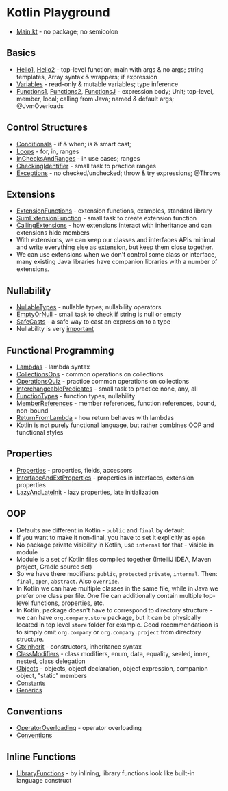 # Kotlin Playground

- [Main.kt](src/main/kotlin/Main.kt) - no package; no semicolon

## Basics
- [Hello1](src/main/kotlin/basics/Hello1.kt), [Hello2](src/main/kotlin/basics/Hello2.kt) - top-level function; main with args & no args; string templates, Array syntax & wrappers; if expression
- [Variables](src/main/kotlin/basics/Variables.kt) - read-only & mutable variables; type inference
- [Functions1](src/main/kotlin/basics/Functions1.kt), [Functions2](src/main/kotlin/basics/Functions2.kt), [FunctionsJ](src/main/kotlin/basics/FunctionsJ.java) - expression body; Unit; top-level, member, local; calling from Java; named & default args; @JvmOverloads

## Control Structures
- [Conditionals](src/main/kotlin/cstruct/Conditionals.kt) - if & when; is & smart cast;  
- [Loops](src/main/kotlin/cstruct/Loops.kt) - for, in, ranges
- [InChecksAndRanges](src/main/kotlin/cstruct/InChecksAndRanges.kt) - in use cases; ranges
- [CheckingIdentifier](src/main/kotlin/cstruct/CheckingIdentifier.kt) - small task to practice ranges
- [Exceptions](src/main/kotlin/cstruct/Exceptions.kt) - no checked/unchecked; throw & try expressions; @Throws

## Extensions
- [ExtensionFunctions](src/main/kotlin/extensions/ExtensionFunctions.kt) - extension functions, examples, standard library
- [SumExtensionFunction](src/main/kotlin/extensions/SumExtensionFunction.kt) - small task to create extension function
- [CallingExtensions](src/main/kotlin/extensions/CallingExtensions.kt) - how extensions interact with inheritance and can extensions hide members
- With extensions, we can keep our classes and interfaces APIs minimal and write everything else as extension, but keep them close together.
- We can use extensions when we don't control some class or interface, many existing Java libraries have companion libraries with a number of extensions.

## Nullability
- [NullableTypes](src/main/kotlin/nullability/NullableTypes.kt) - nullable types; nullability operators
- [EmptyOrNull](src/main/kotlin/nullability/EmptyOrNull.kt) - small task to check if string is null or empty
- [SafeCasts](src/main/kotlin/nullability/SafeCasts.kt) - a safe way to cast an expression to a type
- Nullability is very [important](https://kotlinlang.org/docs/null-safety.html)

## Functional Programming
- [Lambdas](src/main/kotlin/functional/Lambdas.kt) - lambda syntax
- [CollectionsOps](src/main/kotlin/functional/CollectionsOps.kt) - common operations on collections
- [OperationsQuiz](src/main/kotlin/functional/OperationsQuiz.kt) - practice common operations on collections
- [InterchangeablePredicates](src/main/kotlin/functional/InterchangeablePredicates.kt) - small task to practice none, any, all
- [FunctionTypes](src/main/kotlin/functional/FunctionTypes.kt) - function types, nullability
- [MemberReferences](src/main/kotlin/functional/MemberReferences.kt) - member references, function references, bound, non-bound
- [ReturnFromLambda](src/main/kotlin/functional/ReturnFromLambda.kt) - how return behaves with lambdas
- Kotlin is not purely functional language, but rather combines OOP and functional styles

## Properties
- [Properties](src/main/kotlin/properties/Properties.kt) - properties, fields, accessors
- [InterfaceAndExtProperties](src/main/kotlin/properties/InterfaceAndExtProperties.kt) - properties in interfaces, extension properties
- [LazyAndLateInit](src/main/kotlin/properties/LazyAndLateInit.kt) - lazy properties, late initialization

## OOP
- Defaults are different in Kotlin - `public` and `final` by default
- If you want to make it non-final, you have to set it explicitly as `open`
- No package private visibility in Kotlin, use `internal` for that - visible in module
- Module is a set of Kotlin files compiled together (IntelliJ IDEA, Maven project, Gradle source set)
- So we have there modifiers: `public`, `protected` `private`, `internal`. Then: `final`, `open`, `abstract`. Also `override`.
- In Kotlin we can have multiple classes in the same file, while in Java we prefer one class per file. One file can additionally contain multiple top-level functions, properties, etc.
- In Kotlin, package doesn't have to correspond to directory structure - we can have `org.company.store` package, but it can be physically located in top level `store` folder for example. Good recommendatioon is to simply omit `org.company` or `org.company.project` from directory structure.
- [CtxInherit](src/main/kotlin/oop/CtxInherit.kt) - constructors, inheritance syntax
- [ClassModifiers](src/main/kotlin/oop/ClassModifiers.kt) - class modifiers, enum, data, equality, sealed, inner, nested, class delegation
- [Objects](src/main/kotlin/oop/Objects.kt) - objects, object declaration, object expression, companion object, "static" members
- [Constants](src/main/kotlin/oop/Constants.kt) 
- [Generics](src/main/kotlin/oop/Generics.kt) 

## Conventions
- [OperatorOverloading](src/main/kotlin/conventions/OperatorOverloading.kt) - operator overloading
- [Conventions](src/main/kotlin/conventions/Conventions.kt)

## Inline Functions
- [LibraryFunctions](src/main/kotlin/inline/LibraryFunctions.kt) - by inlining, library functions look like built-in language construct